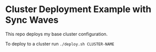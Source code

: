 # Cluster Deployment Example with Sync Waves

This repo deploys my base cluster configuration.

To deploy to a cluster run `./deploy.sh CLUSTER-NAME`